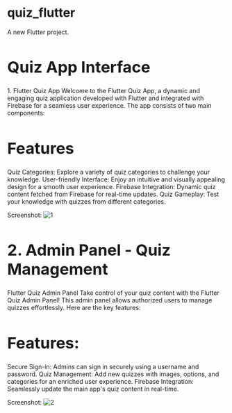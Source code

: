 # quiz_flutter

A new Flutter project.

<h1 style="font-size: 36px;">Quiz App Interface</h1>1.
Flutter Quiz App
Welcome to the Flutter Quiz App, a dynamic and engaging quiz application developed with Flutter and integrated with Firebase for a seamless user experience. The app consists of two main components:

<h1 style="font-size: 36px;">Features</h1>
Quiz Categories: Explore a variety of quiz categories to challenge your knowledge.
User-friendly Interface: Enjoy an intuitive and visually appealing design for a smooth user experience.
Firebase Integration: Dynamic quiz content fetched from Firebase for real-time updates.
Quiz Gameplay: Test your knowledge with quizzes from different categories.

Screenshot:
![1](https://github.com/ambedgar777/quiz_flutter/assets/49684285/0e33fb71-6425-42de-8b6a-f641100b22e3)


<h1 style="font-size: 36px;">2. Admin Panel - Quiz Management</h1>
Flutter Quiz Admin Panel
Take control of your quiz content with the Flutter Quiz Admin Panel! This admin panel allows authorized users to manage quizzes effortlessly. Here are the key features:

<h1 style="font-size: 36px;">Features:</h1>
Secure Sign-in: Admins can sign in securely using a username and password.
Quiz Management: Add new quizzes with images, options, and categories for an enriched user experience.
Firebase Integration: Seamlessly update the main app's quiz content in real-time.

Screenshot:
![2](https://github.com/ambedgar777/quiz_flutter/assets/49684285/9971b3ab-fe7b-4770-9c35-3d07ff98e37e)

